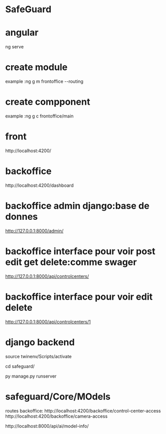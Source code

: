 # SafeGuard

# angular

ng serve

# create module

example :ng g m frontoffice --routing

# create compponent

example :ng g c frontoffice/main

# front

http://localhost:4200/

# backoffice

http://localhost:4200/dashboard

# backoffice admin django:base de donnes

http://127.0.0.1:8000/admin/

# backoffice interface pour voir post edit get delete:comme swager

http://127.0.0.1:8000/api/controlcenters/

# backoffice interface pour voir edit delete

http://127.0.0.1:8000/api/controlcenters/1

# django backend

source twinenv/Scripts/activate

cd safeguard/

py manage.py runserver

# safeguard/Core/MOdels


routes backoffice:
http://localhost:4200/backoffice/control-center-access
http://localhost:4200/backoffice/camera-access


http://localhost:8000/api/ai/model-info/
